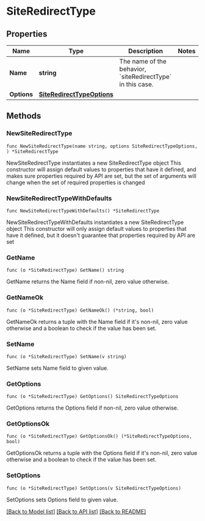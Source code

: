 # SiteRedirectType

## Properties

Name | Type | Description | Notes
------------ | ------------- | ------------- | -------------
**Name** | **string** | The name of the behavior, &#x60;siteRedirectType&#x60; in this case. | 
**Options** | [**SiteRedirectTypeOptions**](SiteRedirectTypeOptions.md) |  | 

## Methods

### NewSiteRedirectType

`func NewSiteRedirectType(name string, options SiteRedirectTypeOptions, ) *SiteRedirectType`

NewSiteRedirectType instantiates a new SiteRedirectType object
This constructor will assign default values to properties that have it defined,
and makes sure properties required by API are set, but the set of arguments
will change when the set of required properties is changed

### NewSiteRedirectTypeWithDefaults

`func NewSiteRedirectTypeWithDefaults() *SiteRedirectType`

NewSiteRedirectTypeWithDefaults instantiates a new SiteRedirectType object
This constructor will only assign default values to properties that have it defined,
but it doesn't guarantee that properties required by API are set

### GetName

`func (o *SiteRedirectType) GetName() string`

GetName returns the Name field if non-nil, zero value otherwise.

### GetNameOk

`func (o *SiteRedirectType) GetNameOk() (*string, bool)`

GetNameOk returns a tuple with the Name field if it's non-nil, zero value otherwise
and a boolean to check if the value has been set.

### SetName

`func (o *SiteRedirectType) SetName(v string)`

SetName sets Name field to given value.


### GetOptions

`func (o *SiteRedirectType) GetOptions() SiteRedirectTypeOptions`

GetOptions returns the Options field if non-nil, zero value otherwise.

### GetOptionsOk

`func (o *SiteRedirectType) GetOptionsOk() (*SiteRedirectTypeOptions, bool)`

GetOptionsOk returns a tuple with the Options field if it's non-nil, zero value otherwise
and a boolean to check if the value has been set.

### SetOptions

`func (o *SiteRedirectType) SetOptions(v SiteRedirectTypeOptions)`

SetOptions sets Options field to given value.



[[Back to Model list]](../README.md#documentation-for-models) [[Back to API list]](../README.md#documentation-for-api-endpoints) [[Back to README]](../README.md)


